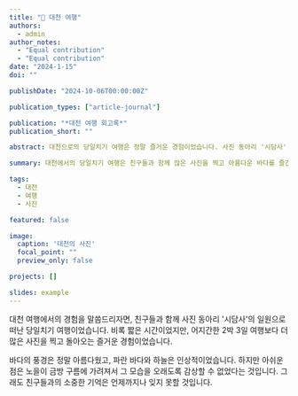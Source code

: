 ```yaml
---
title: "🚢 대천 여행"
authors:
  - admin
author_notes:
  - "Equal contribution"
  - "Equal contribution"
date: "2024-1-15"
doi: ""

publishDate: "2024-10-06T00:00:00Z"

publication_types: ["article-journal"]

publication: "*대천 여행 회고록*"
publication_short: ""

abstract: 대천으로의 당일치기 여행은 정말 즐거운 경험이었습니다. 사진 동아리 '시담사' 친구들과 함께 바다를 찾아 떠났고, 짧은 시간이었지만 어지간한 2박 3일 여행보다 더 많은 사진을 찍고 돌아왔습니다. 바다의 풍경은 너무나 아름다웠지만, 노을이 금방 구름에 가려져 아쉬움이 남았습니다.

summary: 대천에서의 당일치기 여행은 친구들과 함께 많은 사진을 찍고 아름다운 바다를 즐긴 기억이 남았습니다.

tags:
  - 대천
  - 여행
  - 사진

featured: false

image:
  caption: '대천의 사진'
  focal_point: ""
  preview_only: false

projects: []

slides: example
---
```



대천 여행에서의 경험을 말씀드리자면, 친구들과 함께 사진 동아리 '시담사'의 일원으로 떠난 당일치기 여행이었습니다. 비록 짧은 시간이었지만, 어지간한 2박 3일 여행보다 더 많은 사진을 찍고 돌아오는 즐거운 경험이었습니다.

바다의 풍경은 정말 아름다웠고, 파란 바다와 하늘은 인상적이었습니다. 하지만 아쉬운 점은 노을이 금방 구름에 가려져서 그 모습을 오래도록 감상할 수 없었다는 것입니다. 그래도 친구들과의 소중한 기억은 언제까지나 잊지 못할 것입니다.
